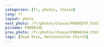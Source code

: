 ```yaml
---
categories: [fr, photos, chasse]
lang: fr
layout: photo
next_photo: /fr/photos/chasse/P0000247.html
picname: P0000248
prev_photo: /fr/photos/chasse/P0000164.html
tags: [Dead Oryx, Hottentotten Church]
---
```

